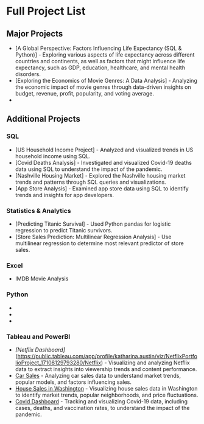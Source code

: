 # Full Project List

## Major Projects
- [A Global Perspective: Factors Influencing Life Expectancy (SQL & Python)] - Exploring various aspects of life expectancy across different countries and continents, as well as factors that might influence life expectancy, such as GDP, education, healthcare, and mental health disorders.
- [Exploring the Economics of Movie Genres: A Data Analysis] - Analyzing the economic impact of movie genres through data-driven insights on budget, revenue, profit, popularity, and voting average.
-

## Additional Projects
### SQL
- [US Household Income Project] - Analyzed and visualized trends in US household income using SQL.
- [Covid Deaths Analysis] - Investigated and visualized Covid-19 deaths data using SQL to understand the impact of the pandemic.
- [Nashville Housing Market] - Explored the Nashville housing market trends and patterns through SQL queries and visualizations.
- [App Store Analysis] - Examined app store data using SQL to identify trends and insights for app developers.

### Statistics & Analytics
- [Predicting Titanic Survival] - Used Python pandas for logistic regression to predict Titanic survivors.
- [Store Sales Prediction: Multilinear Regression Analysis] - Use multilinear regression to determine most relevant predictor of store sales.

### Excel
- IMDB Movie Analysis

### Python
-
-
-

### Tableau and PowerBI
- *[Netflix Dashboard]*(https://public.tableau.com/app/profile/katharina.austin/viz/NetflixPortfolioProject_17108129793280/Netflix) - Visualizing and analyzing Netflix data to extract insights into viewership trends and content performance.
- [Car Sales](https://public.tableau.com/app/profile/katharina.austin/viz/CarSalesDashboardPortfolioProject/Dashboard1) - Analyzing car sales data to understand market trends, popular models, and factors influencing sales.
- [House Sales in Washington](https://public.tableau.com/app/profile/katharina.austin/viz/WashingtonHouseSalesPortfolioProject/KingCountyHouseSales) - Visualizing house sales data in Washington to identify market trends, popular neighborhoods, and price fluctuations.
- [Covid Dashboard](https://public.tableau.com/app/profile/katharina.austin/viz/CovidDashboardPortfolioProject_17104548356590/Dashboard1) - Tracking and visualizing Covid-19 data, including cases, deaths, and vaccination rates, to understand the impact of the pandemic.
